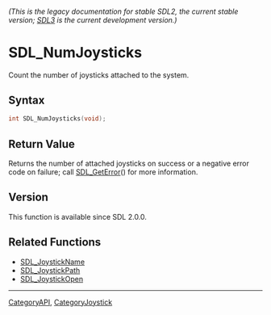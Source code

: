 ###### (This is the legacy documentation for stable SDL2, the current stable version; [SDL3](https://wiki.libsdl.org/SDL3/) is the current development version.)
# SDL_NumJoysticks

Count the number of joysticks attached to the system.

## Syntax

```c
int SDL_NumJoysticks(void);

```

## Return Value

Returns the number of attached joysticks on success or a negative error
code on failure; call [SDL_GetError](SDL_GetError)() for more information.

## Version

This function is available since SDL 2.0.0.

## Related Functions

* [SDL_JoystickName](SDL_JoystickName)
* [SDL_JoystickPath](SDL_JoystickPath)
* [SDL_JoystickOpen](SDL_JoystickOpen)

----
[CategoryAPI](CategoryAPI), [CategoryJoystick](CategoryJoystick)


